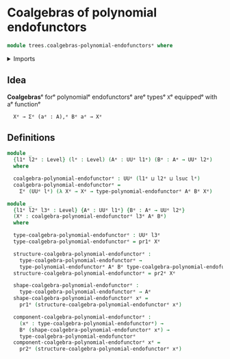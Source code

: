 # Coalgebras of polynomial endofunctors

```agda
module trees.coalgebras-polynomial-endofunctorsᵉ where
```

<details><summary>Imports</summary>

```agda
open import foundation.dependent-pair-typesᵉ
open import foundation.universe-levelsᵉ

open import trees.polynomial-endofunctorsᵉ
```

</details>

## Idea

**Coalgebras**ᵉ forᵉ polynomialᵉ endofunctorsᵉ areᵉ typesᵉ `X`ᵉ equippedᵉ with aᵉ
functionᵉ

```text
  Xᵉ → Σᵉ (aᵉ : A),ᵉ Bᵉ aᵉ → Xᵉ
```

## Definitions

```agda
module _
  {l1ᵉ l2ᵉ : Level} (lᵉ : Level) (Aᵉ : UUᵉ l1ᵉ) (Bᵉ : Aᵉ → UUᵉ l2ᵉ)
  where

  coalgebra-polynomial-endofunctorᵉ : UUᵉ (l1ᵉ ⊔ l2ᵉ ⊔ lsuc lᵉ)
  coalgebra-polynomial-endofunctorᵉ =
    Σᵉ (UUᵉ lᵉ) (λ Xᵉ → Xᵉ → type-polynomial-endofunctorᵉ Aᵉ Bᵉ Xᵉ)

module _
  {l1ᵉ l2ᵉ l3ᵉ : Level} {Aᵉ : UUᵉ l1ᵉ} {Bᵉ : Aᵉ → UUᵉ l2ᵉ}
  (Xᵉ : coalgebra-polynomial-endofunctorᵉ l3ᵉ Aᵉ Bᵉ)
  where

  type-coalgebra-polynomial-endofunctorᵉ : UUᵉ l3ᵉ
  type-coalgebra-polynomial-endofunctorᵉ = pr1ᵉ Xᵉ

  structure-coalgebra-polynomial-endofunctorᵉ :
    type-coalgebra-polynomial-endofunctorᵉ →
    type-polynomial-endofunctorᵉ Aᵉ Bᵉ type-coalgebra-polynomial-endofunctorᵉ
  structure-coalgebra-polynomial-endofunctorᵉ = pr2ᵉ Xᵉ

  shape-coalgebra-polynomial-endofunctorᵉ :
    type-coalgebra-polynomial-endofunctorᵉ → Aᵉ
  shape-coalgebra-polynomial-endofunctorᵉ xᵉ =
    pr1ᵉ (structure-coalgebra-polynomial-endofunctorᵉ xᵉ)

  component-coalgebra-polynomial-endofunctorᵉ :
    (xᵉ : type-coalgebra-polynomial-endofunctorᵉ) →
    Bᵉ (shape-coalgebra-polynomial-endofunctorᵉ xᵉ) →
    type-coalgebra-polynomial-endofunctorᵉ
  component-coalgebra-polynomial-endofunctorᵉ xᵉ =
    pr2ᵉ (structure-coalgebra-polynomial-endofunctorᵉ xᵉ)
```